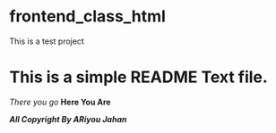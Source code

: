 # frontend_class_html
This is a test project


# This is a simple README Text file.

*There you go*
**Here You Are**

***All Copyright By ARiyou Jahan***